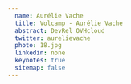 ```yaml
---
  name: Aurélie Vache
  title: Volcamp - Aurélie Vache
  abstract: DevRel OVHcloud
  twitter: aurelievache
  photo: 18.jpg
  linkedin: none
  keynotes: true
  sitemap: false
---
```

